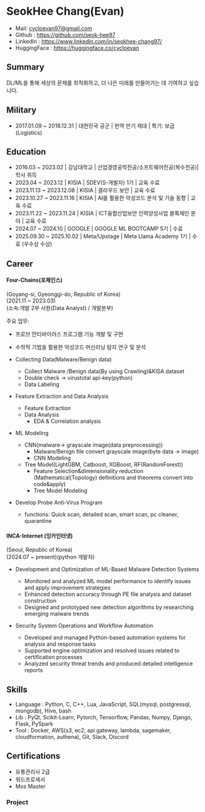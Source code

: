# **SeokHee Chang(Evan)**

- Mail: <cycloevan97@gmail.com>
- Github : <https://github.com/seok-hee97>
- LinkedIn : <https://www.linkedin.com/in/seokhee-chang97/>
- HuggingFace : <https://huggingface.co/cycloevan>

## **Summary**
DL/ML을 통해 세상의 문제를 최적화하고, 더 나은 미래를 만들어가는 데 기여하고 싶습니다.


## **Military**
- 2017.01.09 ~ 2018.12.31 | 대한민국 공군 | 현역 만기 제대  | 특기: 보급(Logistics)

## **Education**
- 2016.03 ~ 2023.02 | 강남대학교 | 산업경영공학전공/소프트웨어전공(복수전공)| 학사 취득   
- 2023.04 ~ 2023.12 | KISIA | SDEV(S-개발자) 1기 | 교육 수료 
- 2023.11.13 ~ 2023.12.08 | KISIA | 클라우드 보안 | 교육 수료  
- 2023.10.27 ~ 2023.11.16 | KISIA | AI를 활용한 악성코드 분석 및 기술 동향 | 교육 수료   
- 2023.11.22 ~ 2023.11.24 | KISIA | ICT융합산업보안 인력양성사업 블록체인 분야 | 교육 수료
- 2024.07 ~ 2024.10 | GOOGLE | GOOGLE ML BOOTCAMP 5기 | 수료
- 2025.09.30 ~ 2025.10.02 | Meta/Upstage | Meta Llama Academy 1기 | 수료 (우수상 수상)


## **Career**    

#### Four-Chains(포체인스)  
(Goyang-si, Gyeonggi-do, Republic of Korea)     
(2021.11 ~ 2023.03)    
(소속:개발 2부 사원(Data Analyst) / 개발본부)    

주요 업무:
- 프로브 안티바이러스 프로그램 기능 개발 및 구현
- 수학적 기법을 활용한 악성코드 머신러닝 탐지 연구 및 분석

- Collecting Data(Malware/Benign data)   
  - Collect Malware /Benign data(By using Crawling)&KISA dataset 
  - Double check -> virustotal api-key(python)   
  - Data Labeling

- Feature Extraction and Data Analysis
  - Feature Extraction
  - Data Analysis
    - EDA & Correlation analysis
- ML Modeling
  - CNN(malware-> grayscale image(data preprocessing))
    - Malware/Benign file convert grayscale image(byte data -> image)
    - CNN Modeling
  - Tree Model(LightGBM, Catboost, XGBoost, RF(RandomForest))
    - Feature Selection&dimensionality reduction     
      (Mathematical(Topology) definitions and theorems convert into code&apply)
    - Tree Model Modeling
  
- Develop Probe Anti-Virus Program
  - functions: Quick scan, detailed scan, smart scan, pc cleaner, quarantine 

#### INCA-Internet (잉카인터넷)  
(Seoul, Republic of Korea)     
(2024.07 ~ present)(python 개발자)



- Development and Optimization of ML-Based Malware Detection Systems
  - Monitored and analyzed ML model performance to identify issues and apply improvement strategies
  - Enhanced detection accuracy through PE file analysis and dataset construction
  - Designed and prototyped new detection algorithms by researching emerging malware trends

- Security System Operations and Workflow Automation
  - Developed and managed Python-based automation systems for analysis and response tasks
  - Supported engine optimization and resolved issues related to certification processes
  - Analyzed security threat trends and produced detailed intelligence reports



## **Skills**    
- Language : Python, C, C++, Lua, JavaScript, SQL(mysql, postgressql, mongodb), Hive, bash     
- Lib : PyQt, Scikit-Learn, Pytorch, Tensorflow, Pandas, Numpy, Django, Flask, PySpark     
- Tool : Docker, AWS(s3, ec2, api gateway, lambda, sagemaker, cloudformation, authena), Git, Slack, Discord         
   

## **Certifications**
 - 유통관리사 2급
 - 워드프로세서
 - Mos Master



### **Project**





